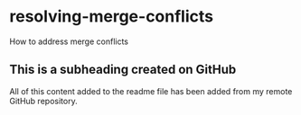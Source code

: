 # resolving-merge-conflicts
How to address merge conflicts 

 ## This is a subheading created on GitHub

All of this content added to the readme file has been added from my remote GitHub repository.
